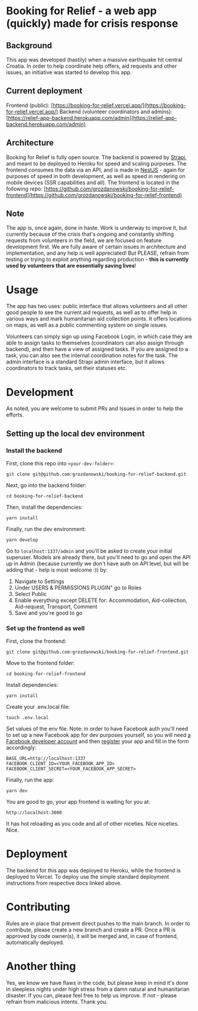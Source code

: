 # Booking  for Relief - a web app (quickly) made for crisis response

## Background
This app was developed (hastily) when a massive earthquake hit central Croatia. In order to help coordinate help offers, aid requests and other issues, an initiative was started to develop this app.

## Current deployment
Frontend (public): [https://booking-for-relief.vercel.app/](https://booking-for-relief.vercel.app/)
Backend (volunteer coordinators and admins): [https://relief-app-backend.herokuapp.com/admin](https://relief-app-backend.herokuapp.com/admin)

## Architecture
Booking for Relief is fully open source. The backend is powered by [Strapi](https://strapi.io/documentation/developer-docs/latest/getting-started/introduction.html), and meant to be deployed to Heroku for speed and scaling purposes. The frontend consumes the data via an API, and is made in [NestJS](https://nextjs.org/docs) - again for purposes of speed in both development, as well as speed in rendering on mobile devices (SSR capabilities and all).
The frontend is located in the following repo: [https://github.com/grozdanowski/booking-for-relief-frontend](https://github.com/grozdanowski/booking-for-relief-frontend)

## Note
The app is, once again, done in haste. Work is underway to improve it, but currently because of the crisis that's ongoing and constantly shifting requests from volunteers in the field, we are focused on feature development first. We are fully aware of certain issues in architecture and implementation, and any help is well appreciated! But PLEASE, refrain from testing or trying to exploit anything regarding production - **this is currently used by volunteers that are essentially saving lives**!

# Usage
The app has two uses: public interface that allows volunteers and all other good people to see the current aid requests, as well as to offer help in various ways and mark humanitarian aid collection points. It offers locations on maps, as well as a public commenting system on single issues.

Volunteers can simply sign up using Facebook Login, in which case they are able to assign tasks to themselves (coordinators can also assign through backend), and then have a view of assigned tasks. If you are assigned to a task, you can also see the internal coordination notes for the task.
The admin interface is a standard Strapi admin interface, but it allows coordinators to track tasks, set their statuses etc.


# Development

As noted, you are welcome to submit PRs and Issues in order to help the efforts.

## Setting up the local dev environment

### Install the backend

First, clone this repo into `<your-dev-folder>`:

    git clone git@github.com:grozdanowski/booking-for-relief-backend.git
Next, go into the backend folder:

    cd booking-for-relief-backend
Then, install the dependencies:

    yarn install
Finally, run the dev environment:

    yarn develop

Go to `localhost:1337/admin` and you'll be asked to create your initial superuser. Models are already there, but you'll need to go and open the API up in Admin (because currently we don't have auth on API level, but will be adding that - help is most welcome :)) by:

 1. Navigate to Settings
 2. Under USERS & PERMISSIONS PLUGIN" go to Roles
 3. Select Public
 4. Enable everything except DELETE for: Accommodation, Aid-collection, Aid-request, Transport, Comment
 5. Save and you're good to go

### Set up the frontend as well

First, clone the frontend:

    git clone git@github.com:grozdanowski/booking-for-relief-frontend.git

Move to the frontend folder:

    cd booking-for-relief-frontend
Install dependencies:

    yarn install
Create your .env.local file:

    touch .env.local
Set values of the env file. Note: in order to have Facebook auth you'll need to set up a new Facebook app for dev purposes yourself, so you will need [a Facebook developer account](https://developers.facebook.com/) and then [register](https://developers.facebook.com/apps/) your app and fill in the form accordingly:

    BASE_URL=http://localhost:1337
    FACEBOOK_CLIENT_ID=<YOUR_FACEBOOK_APP_ID>
    FACEBOOK_CLIENT_SECRET=<YOUR_FACEBOOK_APP_SECRET>
Finally, run the app:

    yarn dev
You are good to go, your app frontend is waiting for you at:

    http://localhost:3000
It has hot reloading as you code and all of other niceties. Nice niceties. Nice.

# Deployment
The backend for this app was deployed to Heroku, while the frontend is deployed to Vercel. To deploy use the simple standard deployment instructions from respective docs linked above.
# Contributing
Rules are in place that prevent direct pushes to the main branch. In order to contribute, please create a new branch and create a PR. Once a PR is approved by code owner(s), it will be merged and, in case of frontend, automatically deployed.

# Another thing
Yes, we know we have flaws in the code, but please keep in mind it's done in sleepless nights under high stress from a damn natural and humanitarian disaster. If you can, please feel free to help us improve. If not - please refrain from malicious intents. Thank you.